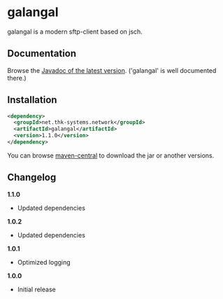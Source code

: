 # galangal

galangal is a modern sftp-client based on jsch. 


## Documentation

Browse the [Javadoc of the latest version](http://www.thk-systems.de/content/oss/javadoc/galangal/current/index.html). ('galangal' is well documented there.)


## Installation

```xml
<dependency>
  <groupId>net.thk-systems.network</groupId>
  <artifactId>galangal</artifactId>
  <version>1.1.0</version>
</dependency>
```
You can browse [maven-central](http://search.maven.org/#artifactdetails|net.thk-systems.network|galangal|1.0.2|jar) to download the jar or another versions.


## Changelog

**1.1.0**

* Updated dependencies

**1.0.2**

* Updated dependencies

**1.0.1**

* Optimized logging

**1.0.0**

* Initial release
